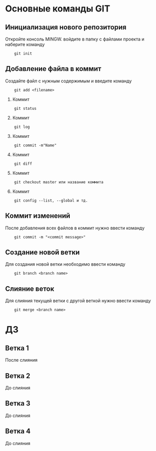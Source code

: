 # Основные команды GIT

## Инициализация нового репозитория

Откройте консоль MINGW. войдите в папку с файлами проекта и наберите команду
```
    git init
```

## Добавление файла в коммит

Создайте файл с нужным содержимым и введите команду
```
    git add <filename>
```
1. Коммит
```
    git status
```
2. Коммит
```
    git log
```
3. Коммит
```
    git commit -m"Name"
```
4. Коммит
```
    git diff
```
5. Коммит
```
    git checkout master или название коммита
```
6. Коммит
```
    git config --list, --global и тд.
```
## Коммит изменений
После добавления всех файлов в коммит нужно ввести команду
```
    git commit -m "<commit message>"
```
## Создание новой ветки
Для создания новой ветки необходимо ввести команду
```
    git branch <branch name>
```

## Слияние веток
Для слияния текущей ветки с другой веткой нужно ввести команду
```
    git merge <branch name>
```
# ДЗ

## Ветка 1
После слияния
## Ветка 2
До слияния
## Ветка 3
До слияния
## Ветка 4
До слияния